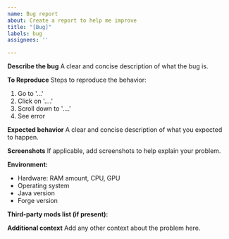 ```yaml
---
name: Bug report
about: Create a report to help me improve
title: "[Bug]"
labels: bug
assignees: ''

---
```


**Describe the bug**
A clear and concise description of what the bug is.

**To Reproduce**
Steps to reproduce the behavior:
1. Go to '...'
2. Click on '....'
3. Scroll down to '....'
4. See error

**Expected behavior**
A clear and concise description of what you expected to happen.

**Screenshots**
If applicable, add screenshots to help explain your problem.

**Environment:**
 - Hardware: RAM amount, CPU, GPU
 - Operating system
 - Java version
 - Forge version

**Third-party mods list (if present):**

**Additional context**
Add any other context about the problem here.

